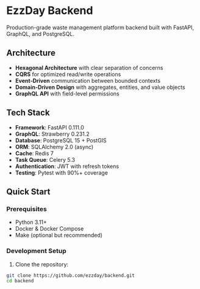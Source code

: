 # EzzDay Backend

Production-grade waste management platform backend built with FastAPI, GraphQL, and PostgreSQL.

## Architecture

- **Hexagonal Architecture** with clear separation of concerns
- **CQRS** for optimized read/write operations
- **Event-Driven** communication between bounded contexts
- **Domain-Driven Design** with aggregates, entities, and value objects
- **GraphQL API** with field-level permissions

## Tech Stack

- **Framework**: FastAPI 0.111.0
- **GraphQL**: Strawberry 0.231.2
- **Database**: PostgreSQL 15 + PostGIS
- **ORM**: SQLAlchemy 2.0 (async)
- **Cache**: Redis 7
- **Task Queue**: Celery 5.3
- **Authentication**: JWT with refresh tokens
- **Testing**: Pytest with 90%+ coverage

## Quick Start

### Prerequisites

- Python 3.11+
- Docker & Docker Compose
- Make (optional but recommended)

### Development Setup

1. Clone the repository:
```bash
git clone https://github.com/ezzday/backend.git
cd backend
